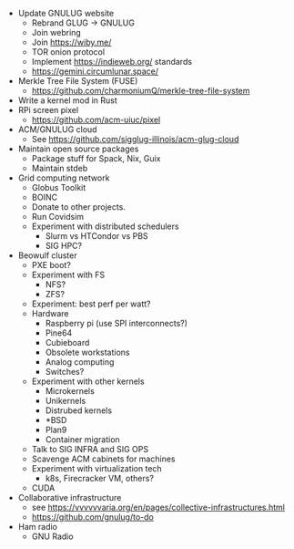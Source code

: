 - Update GNULUG website
  - Rebrand GLUG -> GNULUG
  - Join webring
  - Join https://wiby.me/
  - TOR onion protocol
  - Implement https://indieweb.org/ standards
  - https://gemini.circumlunar.space/
- Merkle Tree File System (FUSE)
  - https://github.com/charmoniumQ/merkle-tree-file-system
- Write a kernel mod in Rust
- RPi screen pixel
  - https://github.com/acm-uiuc/pixel
- ACM/GNULUG cloud
  - See https://github.com/sigglug-illinois/acm-glug-cloud
- Maintain open source packages
  - Package stuff for Spack, Nix, Guix
  - Maintain stdeb
- Grid computing network
  - Globus Toolkit
  - BOINC
  - Donate to other projects.
  - Run Covidsim
  - Experiment with distributed schedulers
    - Slurm vs HTCondor vs PBS
    - SIG HPC?
- Beowulf cluster
  - PXE boot?
  - Experiment with FS
    - NFS?
    - ZFS?
  - Experiment: best perf per watt?
  - Hardware
    - Raspberry pi (use SPI interconnects?)
    - Pine64
    - Cubieboard
    - Obsolete workstations
    - Analog computing
    - Switches?
  - Experiment with other kernels
    - Microkernels
    - Unikernels
    - Distrubed kernels
    - *BSD
    - Plan9
    - Container migration
  - Talk to SIG INFRA and SIG OPS
  - Scavenge ACM cabinets for machines
  - Experiment with virtualization tech
    - k8s, Firecracker VM, others?
  - CUDA
- Collaborative infrastructure
  - see https://vvvvvvaria.org/en/pages/collective-infrastructures.html
  - https://github.com/gnulug/to-do
- Ham radio
  - GNU Radio

